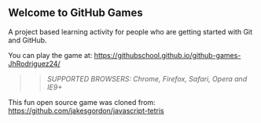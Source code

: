 ## Welcome to GitHub Games

A project based learning activity for people who are getting started with Git and GitHub.

You can play the game at: https://githubschool.github.io/github-games-JhRodriguez24/

>> _*SUPPORTED BROWSERS*: Chrome, Firefox, Safari, Opera and IE9+_

This fun open source game was cloned from: https://github.com/jakesgordon/javascript-tetris

